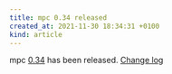 ```yaml
---
title: mpc 0.34 released
created_at: 2021-11-30 18:34:31 +0100
kind: article
---
```


mpc [0.34](http://www.musicpd.org/download/mpc/0/mpc-0.34.tar.xz) has been released.
[Change log](https://raw.githubusercontent.com/MusicPlayerDaemon/mpc/v0.34/NEWS)
